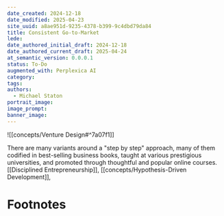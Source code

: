 ```yaml
---
date_created: 2024-12-18
date_modified: 2025-04-23
site_uuid: a8ae951d-9235-4378-b399-9c4dbd79da84
title: Consistent Go-to-Market
lede: 
date_authored_initial_draft: 2024-12-18
date_authored_current_draft: 2025-04-24
at_semantic_version: 0.0.0.1
status: To-Do
augmented_with: Perplexica AI
category: 
tags:
authors:
  - Michael Staton
portrait_image: 
image_prompt: 
banner_image:
---
```

![[concepts/Venture Design#^7a07f1]]

There are many variants around a "step by step" approach, many of them codified in best-selling business books, taught at various prestigious universities, and promoted through thoughtful and popular online courses. [[Disciplined Entrepreneurship]], [[concepts/Hypothesis-Driven Development]], 


# Footnotes
[^1]: From the [[concepts/Venture Design]] section of [[Alexander Cowan]]'s [website](https://www.alexandercowan.com/venture-design/). 